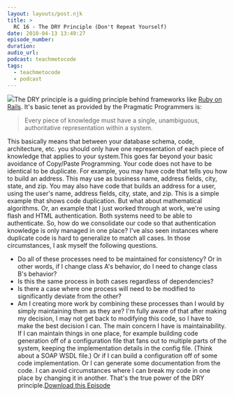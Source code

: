 ```yaml
---
layout: layouts/post.njk
title: >
  RC 16 - The DRY Principle (Don't Repeat Yourself)
date: 2010-04-13 13:49:27
episode_number:
duration:
audio_url:
podcast: teachmetocode
tags:
  - teachmetocode
  - podcast
---
```


[![](http://localhost/~charleswood/wordpress/wp-content/uploads/2010/01/BuildingSkills-itunes.jpg)](http://localhost/~charleswood/wordpress/wp-content/uploads/2010/01/BuildingSkills-itunes.jpg)The DRY principle is a guiding principle behind frameworks like [Ruby on Rails](http://rubyonrails.org). It's basic tenet as provided by the Pragmatic Programmers is:

> Every piece of knowledge must have a single, unambiguous, authoritative representation within a system.

This basically means that between your database schema, code, architecture, etc. you should only have one representation of each piece of knowledge that applies to your system.<!--more-->This goes far beyond your basic avoidance of Copy/Paste Programming. Your code does not have to be identical to be duplicate. For example, you may have code that tells you how to build an address. This may use as business name, address fields, city, state, and zip. You may also have code that builds an address for a user, using the user's name, address fields, city, state, and zip. This is a simple example that shows code duplication. But what about mathematical algorithms. Or, an example that I just worked through at work, we're using flash and HTML authentication. Both systems need to be able to authenticate. So, how do we consolidate our code so that authentication knowledge is only managed in one place? I've also seen instances where duplicate code is hard to generalize to match all cases. In those circumstances, I ask myself the following questions.

- Do all of these processes need to be maintained for consistency? Or in other words, if I change class A's behavior, do I need to change class B's behavior?
- Is this the same process in both cases regardless of dependencies?
- Is there a case where one process will need to be modified to significantly deviate from the other?
- Am I creating more work by combining these processes than I would by simply maintaining them as they are?
  I'm fully aware of that after making my decision, I may not get back to modifying this code, so I have to make the best decision I can. The main concern I have is maintainability. If I can maintain things in one place, for example building code generation off of a configuration file that fans out to multiple parts of the system, keeping the implementation details in the config file. (Think about a SOAP WSDL file.) Or if I can build a configuration off of some code implementation. Or I can generate some documentation from the code. I can avoid circumstances where I can break my code in one place by changing it in another. That's the true power of the DRY principle.[Download this Episode](http://media.libsyn.com/media/charlesmaxwood/rc_16_the_dry_principle.mp3)
